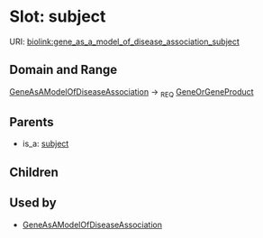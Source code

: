 # Slot: subject




URI: [biolink:gene_as_a_model_of_disease_association_subject](https://w3id.org/biolink/vocab/gene_as_a_model_of_disease_association_subject)
## Domain and Range

[GeneAsAModelOfDiseaseAssociation](GeneAsAModelOfDiseaseAssociation.md) ->  <sub>REQ</sub> [GeneOrGeneProduct](GeneOrGeneProduct.md)
## Parents

 *  is_a: [subject](gene_to_disease_association_subject.md)
## Children

## Used by

 * [GeneAsAModelOfDiseaseAssociation](GeneAsAModelOfDiseaseAssociation.md)
